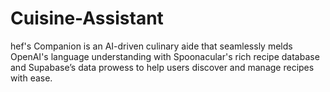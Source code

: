 # Cuisine-Assistant
hef's Companion is an AI-driven culinary aide that seamlessly melds OpenAI's language understanding with Spoonacular's rich recipe database and Supabase’s data prowess to help users discover and manage recipes with ease.
